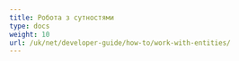 ```yaml
---
title: Робота з сутностями
type: docs
weight: 10
url: /uk/net/developer-guide/how-to/work-with-entities/
---
```


